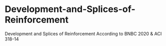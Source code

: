 # Development-and-Splices-of-Reinforcement
Development and Splices of Reinforcement According to BNBC 2020 &amp; ACI 318-14
